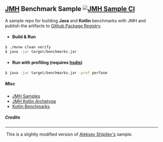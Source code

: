 ## [JMH](jmh) Benchmark Sample   [![JMH Sample CI][badge]][github-workflow]

   A sample repo for building **Java** and **Kotlin** benchmarks with JMH and publish the artifacts to [Github Package Registry][github-packages].

- #### Build & Run

```bash
$ ./mvnw clean verify 
$ java -jar target/benchmarks.jar
```

- #### Run with profiling (requires [hsdis][hsdis])

```bash
$ java -jar target/benchmarks.jar -prof perfasm
```

[jmh]: JMHhttps://openjdk.java.net/projects/code-tools/jmh/	"JMH"
[hsdis]: https://github.com/AdoptOpenJDK/jitwatch/wiki/Building-hsdis	"hsdis"
[badge]: https://img.shields.io/github/workflow/status/sureshg/jmh-bench-sample/JMH%20Sample%20CI?label=JMH%20Build&style=for-the-badge
[github-badge]: https://github.com/sureshg/jmh-bench-sample/workflows/JMH%20Sample%20CI/badge.svg
[github-packages]: https://github.com/sureshg/jmh-bench-sample/packages
[github-workflow]: https://github.com/sureshg/jmh-bench-sample/actions
[jmh-archetypes]: https://github.com/openjdk/jmh/tree/master/jmh-archetypes

##### Misc
 - [JMH Samples](https://github.com/openjdk/jmh/tree/master/jmh-samples/src/main/java/org/openjdk/jmh/samples)
 - [JMH Kotlin Archetype](https://github.com/openjdk/jmh/tree/master/jmh-archetypes/jmh-kotlin-benchmark-archetype)
 - [Kotlin Benchmarks](https://github.com/Kotlin/kotlin-benchmarks)
 
##### Credits

---

​     This is a slightly modified version of [Aleksey Shipilev's](https://github.com/shipilev) sample.

